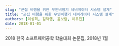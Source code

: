 ```yaml
---
slug: "군집 비행을 위한 무인비행기 네비게이터 시스템 설계"
title: "군집 비행을 위한 무인비행기 네비게이터 시스템 설계"
authors: [이성희, 김덕엽, 윤보람, 이우진]
date: 2018-01-01
---
```


2018 한국 소프트웨어공학 학술대회 논문집, 2018년 1월
